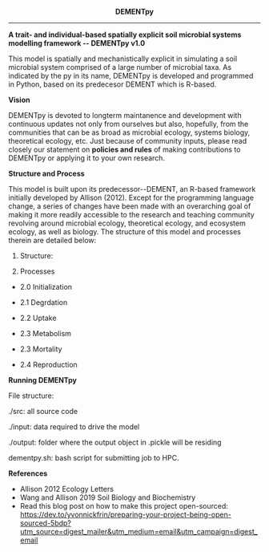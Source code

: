  

<p align="center";fontsize=2em> <b>DEMENTpy</b> </p>

----

**A trait- and individual-based spatially explicit soil microbial systems modelling framework -- DEMENTpy v1.0**

This model is spatially and mechanistically explicit in simulating a soil microbial system comprised of a large number of microbial taxa. As indicated by the py in its name, DEMENTpy is developed and programmed in Python, based on its predecesor DEMENT which is R-based.

**Vision**

DEMENTpy is devoted to longterm maintanence and development with continuous updates not only from ourselves but also, hopefully, from the communities that can be as broad as microbial ecology, systems biology, theoretical ecology, etc. Just because of community inputs, please read closely our statement on **policies and rules** of making contributions to DEMENTpy or applying it to your own research.

**Structure and Process**

This model is built upon its predecessor--DEMENT, an R-based framework initially developed by Allison (2012). Except for the programming language change, a series of changes have been made with an overarching goal of making it more readily accessible to the research and teaching community revolving around microbial ecology, theoretical ecology, and ecosystem ecology, as well as biology. The structure of this model and processes therein are detailed below:

1. Structure:



2. Processes

- 2.0 Initialization

- 2.1 Degrdation

- 2.2 Uptake

- 2.3 Metabolism

- 2.3 Mortality

- 2.4 Reproduction

**Running DEMENTpy**

File structure:

./src: all source code

./input: data required to drive the model

./output: folder where the output object in .pickle will be residing

dementpy.sh: bash script for submitting job to HPC.

**References**
- Allison 2012 Ecology Letters
- Wang and Allison 2019 Soil Biology and Biochemistry
- Read this blog post on how to make this project open-sourced: https://dev.to/yvonnickfrin/preparing-your-project-being-open-sourced-5bdp?utm_source=digest_mailer&utm_medium=email&utm_campaign=digest_email
